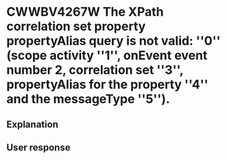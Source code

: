 # CWWBV4267W The XPath correlation set property propertyAlias query is not valid: ''0'' (scope activity ''1'', onEvent event number 2, correlation set ''3'', propertyAlias for the property ''4'' and the messageType ''5'').

## Explanation

## User response